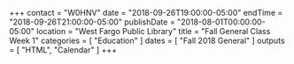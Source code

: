 +++
contact = "W0HNV"
date = "2018-09-26T19:00:00-05:00"
endTime = "2018-09-26T21:00:00-05:00"
publishDate = "2018-08-01T00:00:00-05:00"
location = "West Fargo Public Library"
title = "Fall General Class Week 1"
categories = [ "Education" ]
dates = [ "Fall 2018 General" ]
outputs = [ "HTML", "Calendar" ]
+++
